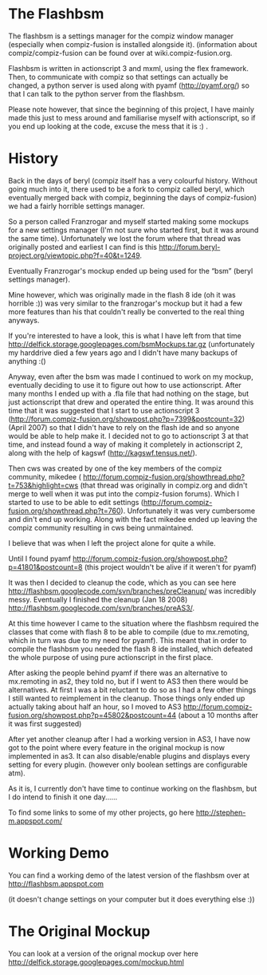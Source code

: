 # The Flashbsm #

The flashbsm is a settings manager for the compiz window manager (especially when compiz-fusion is installed alongside it). (information about compiz/compiz-fusion can be found over at wiki.compiz-fusion.org.

Flashbsm is written in actionscript 3 and mxml, using the flex framework. Then, to communicate with compiz so that settings can actually be changed, a python server is used along with pyamf (http://pyamf.org/) so that I can talk to the python server from the flashbsm.

Please note however, that since the beginning of this project, I have mainly made this just to mess around and familiarise myself with actionscript, so if you end up looking at the code, excuse the mess that it is :) .


# History #

Back in the days of beryl (compiz itself has a very colourful history. Without going much into it, there used to be a fork to compiz called beryl, which eventually merged back with compiz, beginning the days of compiz-fusion) we had a fairly horrible settings manager.

So a person called Franzrogar and myself started making some mockups for a new settings manager (I'm not sure who started first, but it was around the same time). Unfortunately we lost the forum where that thread was originally posted and earliest I can find is this http://forum.beryl-project.org/viewtopic.php?f=40&t=1249.

Eventually Franzrogar's mockup ended up being used for the “bsm” (beryl settings manager).

Mine however, which was originally made in the flash 8 ide (oh it was horrible :)) was very similar to the franzrogar's mockup but it had a few more features than his that couldn't really be converted to the real thing anyways.

If you're interested to have a look, this is what I have left from that time http://delfick.storage.googlepages.com/bsmMockups.tar.gz (unfortunately my harddrive died a few years ago and I didn't have many backups of anything :()

Anyway, even after the bsm was made I continued to work on my mockup, eventually deciding to use it to figure out how to use actionscript. After many months I ended up with a .fla file that had nothing on the stage, but just actionscript that drew and operated the entire thing. It was around this time that it was suggested that I start to use actionscript 3 (http://forum.compiz-fusion.org/showpost.php?p=7399&postcount=32) (April 2007) so that I didn't have to rely on the flash ide and so anyone would be able to help make it. I decided not to go to actionscript 3 at that time, and instead found a way of making it completely in actionscript 2, along with the help of kagswf (http://kagswf.tensus.net/).

Then cws was created by one of the key members of the compiz community, mikedee ( http://forum.compiz-fusion.org/showthread.php?t=753&highlight=cws (that thread was originally in compiz.org and didn't merge to well when it was put into the compiz-fusion forums). Which I started to use to be able to edit settings (http://forum.compiz-fusion.org/showthread.php?t=760). Unfortunately it was very cumbersome and din't end up working. Along with the fact mikedee ended up leaving the compiz community resulting in cws being unmaintained.

I believe that was when I left the project alone for quite a while.

Until I found pyamf http://forum.compiz-fusion.org/showpost.php?p=41801&postcount=8 (this project wouldn't be alive if it weren't for pyamf)

It was then I decided to cleanup the code, which as you can see here http://flashbsm.googlecode.com/svn/branches/preCleanup/ was incredibly messy. Eventually I finished the cleanup (Jan 18 2008) http://flashbsm.googlecode.com/svn/branches/preAS3/.

At this time however I came to the situation where the flashbsm required the classes that come with flash 8 to be able to compile (due to mx.remoting, which in turn was due to my need for pyamf). This meant that in order to compile the flashbsm you needed the flash 8 ide installed, which defeated the whole purpose of using pure actionscript in the first place.

After asking the people behind pyamf if there was an alternative to mx.remoting in as2, they told no, but if I went to AS3 then there would be alternatives. At first I was a bit reluctant to do so as I had a few other things I still wanted to reimplement in the cleanup. Those things only ended up actually taking about half an hour, so I moved to AS3  http://forum.compiz-fusion.org/showpost.php?p=45802&postcount=44 (about a 10 months after it was first suggested)

After yet another cleanup after I had a working version in AS3, I have now got to the point where every feature in the original mockup is now implemented in as3. It can also disable/enable plugins and displays every setting for every plugin. (however only boolean settings are configurable atm).

As it is, I currently don't have time to continue working on the flashbsm, but I do intend to finish it one day......

To find some links to some of my other projects, go here http://stephen-m.appspot.com/

# Working Demo #

You can find a working demo of the latest version of the flashbsm over at http://flashbsm.appspot.com

(it doesn't change settings on your computer but it does everything else :))

# The Original Mockup #

You can look at a version of the orignal mockup over here   http://delfick.storage.googlepages.com/mockup.html